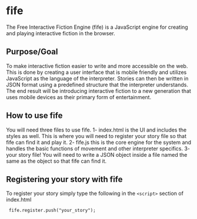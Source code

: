 # fife
The Free Interactive Fiction Engine (fife) is a JavaScript engine for creating and playing interactive fiction in the browser.

Purpose/Goal
---
To make interactive fiction easier to write and more accessible on the web. This is done by creating a user interface that is mobile friendly and utilizes JavaScript as the language of the interpreter. Stories can then be written in JSON format using a predefined structure that the interpreter understands. The end result will be introducing interactive fiction to a new generation that uses mobile devices as their primary form of entertainment.

How to use fife
---
You will need three files to use fife. 1- index.html is the UI and includes the styles as well. This is where you will need to register your story file so that fife can find it and play it. 2- fife.js this is the core engine for the system and handles the basic functions of movement and other interpreter specifics. 3- your story file! You will need to write a JSON object inside a file named the same as the object so that fife can find it.

Registering your story with fife
---
To register your story simply type the following in the `<script>` section of index.html

` fife.register.push("your_story");`